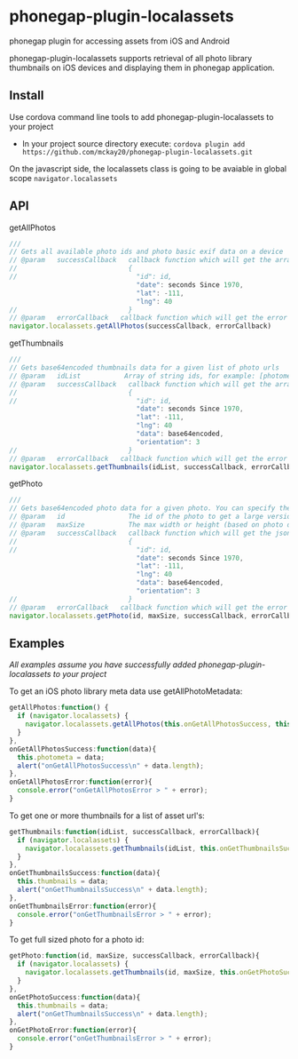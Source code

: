 phonegap-plugin-localassets
=========================

phonegap plugin for accessing assets from iOS and Android

phonegap-plugin-localassets supports retrieval of all photo library thumbnails on iOS devices and displaying them in phonegap application.

## Install
Use cordova command line tools to add phonegap-plugin-localassets to your project

* In your project source directory execute: `cordova plugin add https://github.com/mckay20/phonegap-plugin-localassets.git`

On the javascript side, the localassets class is going to be avaiable in global scope `navigator.localassets`

## API

getAllPhotos
```javascript
///
// Gets all available photo ids and photo basic exif data on a device
// @param   successCallback   callback function which will get the array with json objects in the following format:
//                            {
//                              "id": id,
                                "date": seconds Since 1970,
                                "lat": -111,
                                "lng": 40
//                            }
// @param   errorCallback   callback function which will get the error
navigator.localassets.getAllPhotos(successCallback, errorCallback)
```

getThumbnails
```javascript
///
// Gets base64encoded thumbnails data for a given list of photo urls
// @param   idList           Array of string ids, for example: [photometa[0].id]  or  [photometa[0].id,photometa[1].id]
// @param   successCallback   callback function which will get the array with json objects in the following format:
//                            {
//                              "id": id,
                                "date": seconds Since 1970,
                                "lat": -111,
                                "lng": 40
                                "data": base64encoded,
                                "orientation": 3
//                            }
// @param   errorCallback   callback function which will get the error
navigator.localassets.getThumbnails(idList, successCallback, errorCallback)
```

getPhoto
```javascript
///
// Gets base64encoded photo data for a given photo. You can specify the max width or height
// @param   id                The id of the photo to get a large version of
// @param   maxSize           The max width or height (based on photo dimensions) of the resized photo.
// @param   successCallback   callback function which will get the json object in the following format:
//                            {
//                              "id": id,
                                "date": seconds Since 1970,
                                "lat": -111,
                                "lng": 40
                                "data": base64encoded,
                                "orientation": 3
//                            }
// @param   errorCallback   callback function which will get the error
navigator.localassets.getPhoto(id, maxSize, successCallback, errorCallback)
```


## Examples
*All examples assume you have successfully added phonegap-plugin-localassets to your project*


To get an iOS photo library meta data use getAllPhotoMetadata:

```javascript
getAllPhotos:function() {
  if (navigator.localassets) {
    navigator.localassets.getAllPhotos(this.onGetAllPhotosSuccess, this.onGetAllPhotosError);
  }
},
onGetAllPhotosSuccess:function(data){
  this.photometa = data;
  alert("onGetAllPhotosSuccess\n" + data.length);
},
onGetAllPhotosError:function(error){
  console.error("onGetAllPhotosError > " + error);
}
```

To get one or more thumbnails for a list of asset url's:

```javascript
getThumbnails:function(idList, successCallback, errorCallback){
  if (navigator.localassets) {
    navigator.localassets.getThumbnails(idList, this.onGetThumbnailsSuccess, this.onGetThumbnailsError);
  }
},
onGetThumbnailsSuccess:function(data){
  this.thumbnails = data;
  alert("onGetThumbnailsSuccess\n" + data.length);
},
onGetThumbnailsError:function(error){
  console.error("onGetThumbnailsError > " + error);
}
```


To get full sized photo for a photo id:

```javascript
getPhoto:function(id, maxSize, successCallback, errorCallback){
  if (navigator.localassets) {
    navigator.localassets.getThumbnails(id, maxSize, this.onGetPhotoSuccess, this.onGetPhotoError);
  }
},
onGetPhotoSuccess:function(data){
  this.thumbnails = data;
  alert("onGetThumbnailsSuccess\n" + data.length);
},
onGetPhotoError:function(error){
  console.error("onGetThumbnailsError > " + error);
}
```
